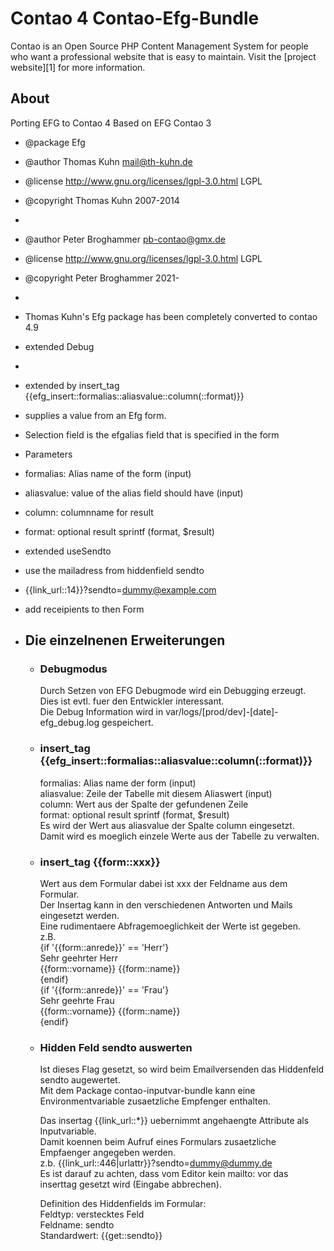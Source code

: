 # Contao 4 Contao-Efg-Bundle 

Contao is an Open Source PHP Content Management System for people who want a
professional website that is easy to maintain. Visit the [project website][1]
for more information.


## About
Porting EFG to Contao 4
Based on EFG Contao 3 

 * @package   Efg
 * @author    Thomas Kuhn <mail@th-kuhn.de>
 * @license   http://www.gnu.org/licenses/lgpl-3.0.html LGPL
 * @copyright Thomas Kuhn 2007-2014
 * 
 * @author    Peter Broghammer <pb-contao@gmx.de>
 * @license   http://www.gnu.org/licenses/lgpl-3.0.html LGPL
 * @copyright Peter Broghammer 2021-
 * 
 * Thomas Kuhn's Efg package has been completely converted to contao 4.9 

 * extended Debug
 *
 * extended by insert_tag  {{efg_insert::formalias::aliasvalue::column(::format)}}
 * supplies a value from an Efg form.
 * Selection field is the efgalias field that is specified in the form
 * Parameters
 * formalias: Alias name of the form (input)
 * aliasvalue: value of the alias field should have (input)
 * column: columnname for result
 * format: optional result sprintf (format, $result) 
  
 * extended useSendto
 * use the mailadress from hiddenfield sendto
 * {{link_url::14}}?sendto=dummy@example.com
 * add receipients to then Form 
  
 * ## Die einzelnenen Erweiterungen 
   * ### Debugmodus
     Durch Setzen von EFG Debugmode wird ein Debugging erzeugt. Dies ist evtl. fuer den Entwickler interessant.  
     Die Debug Information wird in var/logs/[prod/dev]-[date]-efg_debug.log gespeichert.    

   * ### insert_tag  {{efg_insert::formalias::aliasvalue::column(::format)}}
       formalias: Alias name der form (input)  
       aliasvalue: Zeile der Tabelle mit diesem Aliaswert (input)  
       column: Wert aus der Spalte der gefundenen Zeile    
       format: optional result sprintf (format, $result)  
       Es wird der Wert aus aliasvalue der Spalte column eingesetzt.  
       Damit wird es moeglich einzele Werte aus der Tabelle zu verwalten.  

   * ### insert_tag {{form::xxx}}
       Wert aus dem Formular dabei ist xxx der Feldname aus dem Formular.  
       Der Insertag kann in den verschiedenen Antworten und Mails eingesetzt werden.  
       Eine rudimentaere Abfragemoeglichkeit der Werte ist gegeben.  
       z.B.  
       {if '{{form::anrede}}' == 'Herr'}  
       Sehr geehrter Herr  
       {{form::vorname}} {{form::name}}  
       {endif}  
       {if '{{form::anrede}}' == 'Frau'}  
       Sehr geehrte Frau  
       {{form::vorname}} {{form::name}}  
       {endif}  

   * ### Hidden Feld sendto auswerten
       Ist dieses Flag gesetzt, so wird beim Emailversenden das Hiddenfeld sendto augewertet.  
       Mit dem Package contao-inputvar-bundle kann eine Environmentvariable zusaetzliche Empfenger enthalten.  
       
       Das insertag {{link_url::*}} uebernimmt angehaengte Attribute als Inputvariable.  
       Damit koennen beim Aufruf eines Formulars zusaetzliche Empfaenger angegeben werden.   
       z.b. {{link_url::446|urlattr}}?sendto=dummy@dummy.de  
       Es ist darauf zu achten, dass vom Editor kein mailto: vor das inserttag gesetzt wird (Eingabe abbrechen).  
       
       Definition des Hiddenfields im Formular:  
       Feldtyp: verstecktes Feld  
       Feldname: sendto  
       Standardwert: {{get::sendto}}  
